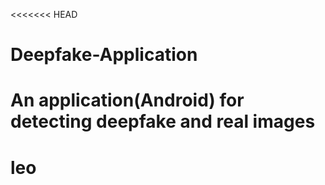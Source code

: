 <<<<<<< HEAD
# Deepfake-Application
An application(Android) for detecting deepfake and real images
=======
# leo

	
